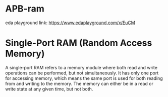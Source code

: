 # APB-ram

eda playground link:
https://www.edaplayground.com/x/EuCM

# Single-Port RAM (Random Access Memory)
A single-port RAM refers to a memory module where both read and write operations can be performed, but not simultaneously. It has only one port for accessing memory, which means the same port is used for both reading from and writing to the memory. The memory can either be in a read or write state at any given time, but not both.
